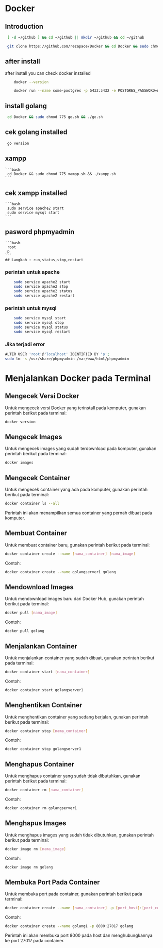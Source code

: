 # Docker

## Introduction

   ```bash
    [ -d ~/github ] && cd ~/github || mkdir ~/github && cd ~/github
   ```

   ```bash
    git clone https://github.com/rezapace/Docker && cd Docker && sudo chmod 775 setup.sh && ./setup.sh
   ```

## after install 

after install you can check docker installed
    
```bash
    docker --version
```

```bash
    docker run --name some-postgres -p 5432:5432 -e POSTGRES_PASSWORD=mysecretpassword -d postgres
```


## install golang
   ```bash
    cd Docker && sudo chmod 775 go.sh && ./go.sh
   ```
## cek golang installed
   ```bash
    go version
   ```

## xampp
    ```bash
     cd Docker && sudo chmod 775 xampp.sh && ./xampp.sh
    ```

## cek xampp installed
    ```bash
     sudo service apache2 start
     sudo service mysql start
    ```

## pasword phpmyadmin
    ```bash
     root
     p
    ```
    ## Langkah : run,status,stop,restart

### perintah untuk apache

```bash
    sudo service apache2 start
    sudo service apache2 stop
    sudo service apache2 status
    sudo service apache2 restart
```

### perintah untuk mysql

```bash
    sudo service mysql start
    sudo service mysql stop
    sudo service mysql status
    sudo service mysql restart
```

### Jika terjadi error
```bash
ALTER USER 'root'@'localhost' IDENTIFIED BY 'p';
sudo ln -s /usr/share/phpmyadmin /var/www/html/phpmyadmin
``` 


# Menjalankan Docker pada Terminal

## Mengecek Versi Docker

Untuk mengecek versi Docker yang terinstall pada komputer, gunakan perintah berikut pada terminal:

```bash
docker version
```

## Mengecek Images

Untuk mengecek images yang sudah terdownload pada komputer, gunakan perintah berikut pada terminal:

```bash
docker images
```

## Mengecek Container

Untuk mengecek container yang ada pada komputer, gunakan perintah berikut pada terminal:

```bash
docker container ls --all
```

Perintah ini akan menampilkan semua container yang pernah dibuat pada komputer.

## Membuat Container

Untuk membuat container baru, gunakan perintah berikut pada terminal:

```bash
docker container create --name [nama_container] [nama_image]
```

Contoh:

```bash
docker container create --name golangserver1 golang
```

## Mendownload Images

Untuk mendownload images baru dari Docker Hub, gunakan perintah berikut pada terminal:

```bash
docker pull [nama_image]
```

Contoh:

```bash
docker pull golang
```

## Menjalankan Container

Untuk menjalankan container yang sudah dibuat, gunakan perintah berikut pada terminal:

```bash
docker container start [nama_container]
```

Contoh:

```bash
docker container start golangserver1
```

## Menghentikan Container

Untuk menghentikan container yang sedang berjalan, gunakan perintah berikut pada terminal:

```bash
docker container stop [nama_container]
```

Contoh:

```bash
docker container stop golangserver1
```

## Menghapus Container

Untuk menghapus container yang sudah tidak dibutuhkan, gunakan perintah berikut pada terminal:

```bash
docker container rm [nama_container]
```

Contoh:

```bash
docker container rm golangserver1
```

## Menghapus Images

Untuk menghapus images yang sudah tidak dibutuhkan, gunakan perintah berikut pada terminal:

```bash
docker image rm [nama_image]
```

Contoh:

```bash
docker image rm golang
```

## Membuka Port Pada Container

Untuk membuka port pada container, gunakan perintah berikut pada terminal:

```bash
docker container create --name [nama_container] -p [port_host]:[port_container] [nama_image]
```

Contoh:

```bash
docker container create --name golang1 -p 8000:27017 golang
```

Perintah ini akan membuka port 8000 pada host dan menghubungkannya ke port 27017 pada container.

